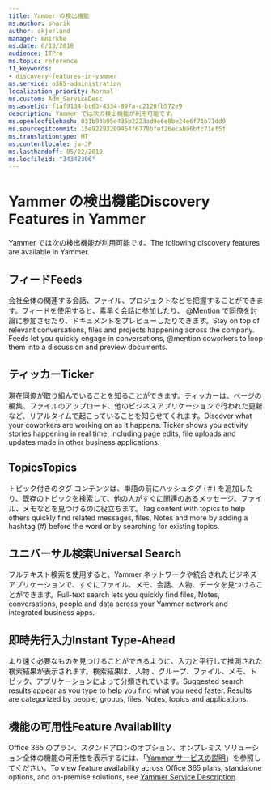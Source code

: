 ```yaml
---
title: Yammer の検出機能
ms.author: sharik
author: skjerland
manager: mnirkhe
ms.date: 6/13/2018
audience: ITPro
ms.topic: reference
f1_keywords:
- discovery-features-in-yammer
ms.service: o365-administration
localization_priority: Normal
ms.custom: Adm_ServiceDesc
ms.assetid: f1af9134-bc63-4334-897a-c2120fb572e9
description: Yammer では次の検出機能が利用可能です。
ms.openlocfilehash: 031b93b95d435b2223ad9e6e8be24e6f71b71dd9
ms.sourcegitcommit: 15e92292209454f6778bfef26ecab96bfc71ef5f
ms.translationtype: MT
ms.contentlocale: ja-JP
ms.lasthandoff: 05/22/2019
ms.locfileid: "34342306"
---
```

# <a name="discovery-features-in-yammer"></a><span data-ttu-id="dd5a6-103">Yammer の検出機能</span><span class="sxs-lookup"><span data-stu-id="dd5a6-103">Discovery Features in Yammer</span></span>

<span data-ttu-id="dd5a6-104">Yammer では次の検出機能が利用可能です。</span><span class="sxs-lookup"><span data-stu-id="dd5a6-104">The following discovery features are available in Yammer.</span></span>
  
## <a name="feeds"></a><span data-ttu-id="dd5a6-105">フィード</span><span class="sxs-lookup"><span data-stu-id="dd5a6-105">Feeds</span></span>
<span data-ttu-id="dd5a6-106"><a name="bkmk_Feeds"> </a></span><span class="sxs-lookup"><span data-stu-id="dd5a6-106"></span></span>

<span data-ttu-id="dd5a6-p101">会社全体の関連する会話、ファイル、プロジェクトなどを把握することができます。フィードを使用すると、素早く会話に参加したり、 @Mention で同僚を討論に参加させたり、ドキュメントをプレビューしたりできます。</span><span class="sxs-lookup"><span data-stu-id="dd5a6-p101">Stay on top of relevant conversations, files and projects happening across the company. Feeds let you quickly engage in conversations, @mention coworkers to loop them into a discussion and preview documents.</span></span>
  
## <a name="ticker"></a><span data-ttu-id="dd5a6-109">ティッカー</span><span class="sxs-lookup"><span data-stu-id="dd5a6-109">Ticker</span></span>
<span data-ttu-id="dd5a6-110"><a name="bkmk_Ticker"> </a></span><span class="sxs-lookup"><span data-stu-id="dd5a6-110"></span></span>

<span data-ttu-id="dd5a6-p102">現在同僚が取り組んでいることを知ることができます。ティッカーは、ページの編集、ファイルのアップロード、他のビジネスアプリケーションで行われた更新など、リアルタイムで起こっていることを知らせてくれます。</span><span class="sxs-lookup"><span data-stu-id="dd5a6-p102">Discover what your coworkers are working on as it happens. Ticker shows you activity stories happening in real time, including page edits, file uploads and updates made in other business applications.</span></span>
  
## <a name="topics"></a><span data-ttu-id="dd5a6-113">Topics</span><span class="sxs-lookup"><span data-stu-id="dd5a6-113">Topics</span></span>
<span data-ttu-id="dd5a6-114"><a name="bkmk_Topics"> </a></span><span class="sxs-lookup"><span data-stu-id="dd5a6-114"></span></span>

<span data-ttu-id="dd5a6-115">トピック付きのタグ コンテンツは、単語の前にハッシュタグ (＃) を追加したり、既存のトピックを検索して、他の人がすぐに関連のあるメッセージ、ファイル、メモなどを見つけるのに役立ちます。</span><span class="sxs-lookup"><span data-stu-id="dd5a6-115">Tag content with topics to help others quickly find related messages, files, Notes and more by adding a hashtag (#) before the word or by searching for existing topics.</span></span>
  
## <a name="universal-search"></a><span data-ttu-id="dd5a6-116">ユニバーサル検索</span><span class="sxs-lookup"><span data-stu-id="dd5a6-116">Universal Search</span></span>
<span data-ttu-id="dd5a6-117"><a name="bkmk_UniversalSearch"> </a></span><span class="sxs-lookup"><span data-stu-id="dd5a6-117"></span></span>

<span data-ttu-id="dd5a6-118">フルテキスト検索を使用すると、Yammer ネットワークや統合されたビジネス アプリケーションで、すぐにファイル、メモ、会話、人物、データを見つけることができます。</span><span class="sxs-lookup"><span data-stu-id="dd5a6-118">Full-text search lets you quickly find files, Notes, conversations, people and data across your Yammer network and integrated business apps.</span></span>
  
## <a name="instant-type-ahead"></a><span data-ttu-id="dd5a6-119">即時先行入力</span><span class="sxs-lookup"><span data-stu-id="dd5a6-119">Instant Type-Ahead</span></span>
<span data-ttu-id="dd5a6-120"><a name="bkmk_InstantTypeAhead"> </a></span><span class="sxs-lookup"><span data-stu-id="dd5a6-120"></span></span>

<span data-ttu-id="dd5a6-p103">より速く必要なものを見つけることができるように、入力と平行して推測された検索結果が表示されます。検索結果は、人物 、グループ、ファイル、メモ、トピック、アプリケーションによって分類されています。</span><span class="sxs-lookup"><span data-stu-id="dd5a6-p103">Suggested search results appear as you type to help you find what you need faster. Results are categorized by people, groups, files, Notes, topics and applications.</span></span>
  
## <a name="feature-availability"></a><span data-ttu-id="dd5a6-123">機能の可用性</span><span class="sxs-lookup"><span data-stu-id="dd5a6-123">Feature Availability</span></span>
<span data-ttu-id="dd5a6-124"><a name="bkmk_InstantTypeAhead"> </a></span><span class="sxs-lookup"><span data-stu-id="dd5a6-124"></span></span>

<span data-ttu-id="dd5a6-125">Office 365 のプラン、スタンドアロンのオプション、オンプレミス ソリューション全体の機能の可用性を表示するには、「[Yammer サービスの説明](yammer-service-description.md)」を参照してください。</span><span class="sxs-lookup"><span data-stu-id="dd5a6-125">To view feature availability across Office 365 plans, standalone options, and on-premise solutions, see [Yammer Service Description](yammer-service-description.md).</span></span>
  
  
